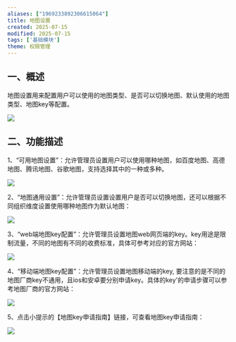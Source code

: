 ```yaml
---
aliases: ["1969233892306615064"]
title: 地图设置
created: 2025-07-15
modified: 2025-07-15
tags: ['基础模块']
theme: 权限管理
---
```


## 一、**概述**

地图设置用来配置用户可以使用的地图类型、是否可以切换地图、默认使用的地图类型、地图key等配置。

![](bbf5aa0d0f4f139ad09895cb46976305.jpg)

## 二、**功能描述**

1、“可用地图设置”：允许管理员设置用户可以使用哪种地图，如百度地图、高德地图、腾讯地图、谷歌地图，支持选择其中的一种或多种。

![](a4c7744891d210e0d5d493d062c81a6a.jpg)

2、“地图通用设置”：允许管理员设置设置用户是否可以切换地图，还可以根据不同组织维度设置使用哪种地图作为默认地图：

![](d7f50cd5ca84179f0c88d0924c75e8ab.jpg)

3、“web端地图key配置”：允许管理员设置地图web网页端的key。key用途是限制流量，不同的地图有不同的收费标准，具体可参考对应的官方网站：

![](d2e505fa545148f9d5f8828949ca46f2.jpg)

4、“移动端地图key配置”：允许管理员设置地图移动端的key, 要注意的是不同的地图厂商key不通用，且ios和安卓要分别申请key。具体的key'的申请步骤可以参考地图厂商的官方网站：

![](fa26a12b40a653b2f3d9dae4686b173e.jpg)

5、点击小提示的【地图key申请指南】链接，可查看地图key申请指南：

![](fc3b053dcf89e003e8f02629d54b281c.jpg)